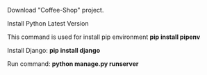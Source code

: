 Download "Coffee-Shop" project.

Install Python Latest Version

This command is used for install pip environment
    ****pip install pipenv****

Install Django:
    ****pip install django****
    
Run command:
    ****python manage.py runserver**** 
